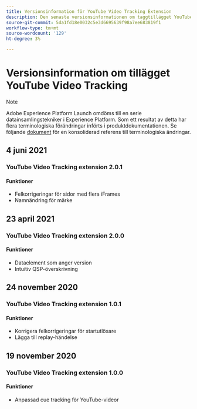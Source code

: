 ```yaml
---
title: Versionsinformation för YouTube Video Tracking Extension
description: Den senaste versionsinformationen om taggtillägget YouTube Video Tracking i Adobe Experience Platform.
source-git-commit: 5da1fd18e0032c5e3d6695639f98a7ee683819f1
workflow-type: tm+mt
source-wordcount: '129'
ht-degree: 3%

---
```


# Versionsinformation om tillägget YouTube Video Tracking

>[!NOTE]
>
>Adobe Experience Platform Launch omdöms till en serie datainsamlingstekniker i Experience Platform. Som ett resultat av detta har flera terminologiska förändringar införts i produktdokumentationen. Se följande [dokument](../../../term-updates.md) för en konsoliderad referens till terminologiska ändringar.

## 4 juni 2021

### YouTube Video Tracking extension 2.0.1

#### Funktioner

* Felkorrigeringar för sidor med flera iFrames
* Namnändring för märke

## 23 april 2021

### YouTube Video Tracking extension 2.0.0

#### Funktioner

* Dataelement som anger version
* Intuitiv QSP-överskrivning

## 24 november 2020

### YouTube Video Tracking extension 1.0.1

#### Funktioner

* Korrigera felkorrigeringar för startutlösare
* Lägga till replay-händelse

## 19 november 2020

### YouTube Video Tracking extension 1.0.0

#### Funktioner

* Anpassad cue tracking för YouTube-videor

